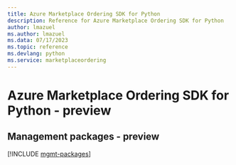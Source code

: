 ```yaml
---
title: Azure Marketplace Ordering SDK for Python
description: Reference for Azure Marketplace Ordering SDK for Python
author: lmazuel
ms.author: lmazuel
ms.data: 07/17/2023
ms.topic: reference
ms.devlang: python
ms.service: marketplaceordering
---
```

# Azure Marketplace Ordering SDK for Python - preview

## Management packages - preview
[!INCLUDE [mgmt-packages](marketplace-ordering-mgmt-index.md)]